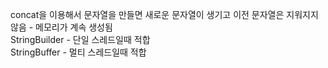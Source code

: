 concat을 이용해서 문자열을 만들면 새로운 문자열이 생기고 이전 문자열은 지워지지 않음 - 메모리가 계속 생성됨  
StringBuilder - 단일 스레드일때 적합  
StringBuffer - 멀티 스레드일때 적합